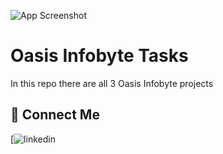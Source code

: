![App Screenshot](https://media-exp1.licdn.com/dms/image/C4E1BAQGNv4Xh82Q7lg/company-background_10000/0/1642593898924?e=2147483647&v=beta&t=nlXjYG5jvf9u0FxKT_dRQ04gBpC06hhONmac8548KYk)

# Oasis Infobyte Tasks
In this repo there are all 3 Oasis Infobyte projects

## 🔗 Connect Me
[![linkedin](https://www.linkedin.com/in/richa-deshpande-260666217/)

